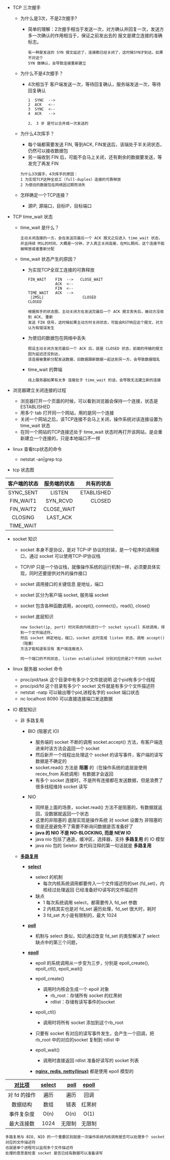 - TCP 三次握手

    - 为什么是3次，不是2次握手?
    
        * 简单的理解：2次握手相当于发送一次，对方确认并回复一次，发送方多一次确认的作用相当于，保证之前发出去的
        报文是建立连接的准确标志。
            ```
            有一种是发送的 SYN 报文延迟了，连接都已经关闭了，这时候SYN才到达，如果不对这个
            SYN 做确认，会导致连接重新建立
            ```
    
    - 为什么不是4次握手？
        * 4次相当于 客户端发送一次，等待回复确认，服务端发送一次，等待回复确认
            ```
            1  SYNC  -->
            2  ACK   <--
            3  SYNC  <--
            4  ACK   -->
            
            2， 3 步 是可以合并成一次发送的
            ```
        
    - 为什么4次挥手？
        * 每个端都需要发送 FIN, 等到ACK, FIN发送后，该端处于半关闭状态，仍然可以接收数据包
        * 另一端收到 FIN 后，可能不会马上关闭，还有剩余的数据要发送，等发完了再发 FIN
    
        ```
        为什么3次握手，4次挥手的原因：
        1 为实现TCP这种全双工（full-duplex）连接的可靠释放
        2 为使旧的数据包在网络因过期而消失
        ```
    
    - 怎样确定一个TCP连接？
        * 源IP, 源端口，目标IP，目标端口

- TCP time_wait 状态

    * time_wait 是什么？
      ```
      主动关闭连接的一方，会在发送完最后一个 ACK 报文之后进入 time_wait 状态，
      并且持续 MSL的时间，大概是一分钟，才入真正关闭连接，在MSL期间，这个连接不能被释放或者重新分配
      ```
    * time_wait 状态产生的原因？
    
        * 为实现TCP全双工连接的可靠释放
            ```
            FIN_WAIT    FIN  -->   CLOSE_WAIT
                        ACK  <--
                        FIN  <--
            TIME_WAIT   ACK  -->
             |2MSL|                 CLOSED
            CLOSED
            
            根据挥手的状态图，主动关闭方在发送完最后一个 ACK 报文丢失后，被动方没收到 ACK, 重新
            发送 FIN 信号，这时候如果主动方时关闭状态，可能会RST响应这个报文，对方认为有错误发生
            ```
        * 为使旧的数据包在网络中丢失
            ```
            假设主动关闭方发完最后一个 ACK 后，就是 CLOSED 状态，前面的传输的报文因为延迟还没到达，
            该连接被重新分配发送数据，旧数据跟新数据一起达到另一方，会导致数据错乱
            ```
        * time_wait 的弊端
            ```
            线上服务器如果有太多 连接处于 time_wait 的话，会导致无法建立新的连接
            ```


- 浏览器建立关闭连接的过程
    
    * 浏览器打开一个页面的时候，可以看到浏览器会保持一个连接，状态是 ESTABLISHED
    * 用多个 tab 打开同一个网站，用的是同一个连接
    * 关闭一个网站之后，该TCP连接不会马上关闭，操作系统对该连接设置为 time_wait 状态
    * 在同一个网站的TCP连接还处于 time_wait 状态时再打开该网站，是会重新建立一个连接的，只是本地端口不一样

- linux 查看tcp状态的命令
    * netstat -an|grep tcp
    
- tcp 状态图

| 客户端的状态 | 服务端的状态 | 共有的状态 |
|:-----------:|:---------------:|--------:|
| SYNC_SENT | LISTEN | ETABLISHED |
| FIN_WAIT1 | SYN_RCVD | CLOSED |
| FIN_WAIT2 | CLOSE_WAIT |
| CLOSING | LAST_ACK |
| TIME_WAIT |  |

- socket 知识
    * socket 本身不是协议，是对 TCP-IP 协议的封装，是一个程序的调用接口，通过 socket 可以使用TCP-IP协议栈
    * TCP/IP 只是一个协议栈，就像操作系统的运行机制一样，必须要具体实现，同时还要提供对外的操作接口
    * socket 调用接口的关键信息 是地址，端口
    * socket 区分为客户端 socket, 服务端 socket
    * socket 包含各种函数调用，accept(), connect()，read(), close()
    
    * socket 底层知识
        ```
        new Socket(ip, port) 时对系统内核进行一个 socket syscall 系统调用，得到一个文件描述符，
        然后 socket 绑定地址，端口，socket 此时变成 listen 状态，调用 accept() （阻塞）
        方法才能知道有没有 客户端连接进入
        
        同一个端口的不同状态, listen established 分别对应的是2个不同的 socket
        ```
- linux 服务器 socket 命令
    * proc/pid/task  这个目录中有多少个文件就说明 这个pid有多少个线程
    * proc/pid/fd    这个目录有多少个 socket 文件就是有多少个文件描述符
    * netstat -natp  可以输出哪个pid,进程名字的 socket 端口状态
    * nc localhost 8090 可以直接连接端口发送数据

- IO 模型知识

    * 非 多路复用
        * BIO (阻塞式 IO)
            - 服务端的 socket 不断的调用 socket.accept() 方法，有客户端连进来时该方法会返回一个 socket
            - 然后新开一个线程出处理这个 socket 的读写事件，客户端的读写数据是不确定的
            - socket.read() 方法是 **阻塞** 的（在操作系统的底层是使用 recev_from 系统调用）有数据才会返回
            - 有多个 socket 连接时，不是所有连接都在发送数据，但是浪费了很多线程维持 socket 读写
        
        * NIO
            - 同样是上面的场景，socket.read() 方法不是阻塞的，有数据就返回，没数据就返回一个状态
            - 这里的非阻塞的 底层实现是操作系统 对 socket 设置为 非阻塞的
            - 但是还是避免不了需要不断询问数据是否准备好了
            - **java 的 NIO 不是 NO-BLOCKING, 而是 NEW IO**
            - java nio 包括了通道，缓冲区，选择器，支持 **多路复用** 的 IO 模型
            - java nio 包的 Seletor 类代码注释的第一句话就是 **多路复用**
        
    * **[多路复用](#)**
        
        - **[select](#)**
            - select 的机制
                * 每次内核系统调用都要传入一个文件描述符的set (fd_set)，内核经过处理返回
                    已经准备好IO读写的文件描述符
            - 缺点
                * 1 每次系统调用 select，都需要传入 fd_set 参数
                * 2 内核其实也是对 fd_set 遍历处理，fd_set 很大时，耗时
                * 3 fd_set 大小是有限制的，最大 1024
        - **[poll](#)**
            - 机制与 select 类似，知识通过改变 fd_set 的类型解决了 select 缺点中的第三个问题，
        
        - **[epoll](#)**
            - epoll 的系统调用从一步变为三步，分别是 epoll_create(), epoll_ctl(), epoll_wait()
            - epoll_create() 
                - 调用时内核会生成一个 epoll 对象
                    - rb_root：存储所有 socket 的红黑树 
                    - rdlist：存储有读写事件的socket
            - epoll_ctl() 
                - 调用时将所有 socket 添加到这个rb_root
            - 只要有 socket 有对应的读写事件发生，会产生一个回调，把 rb_root 中的对应的socket 复制到 rdlist 中
            - epoll_wait()
                - 调用时直接返回 rdlist 准备好读写的 socket 列表
                
            - **[nginx, redis, netty(linux)](#epoll)** 都是使用 epoll 模型的
    

| **[对比项](#对比项)** | **[select](#select)** | **[poll](#poll)** | **[epoll](#epoll)** |
|:-----------:|:---------------:|----:|:---:|
| 对 fd 的操作 | 遍历 | 遍历| 回调 |
| 数据结构 | 数组 | 链表 | 红黑树 |
| 事件复杂度 | O(n) | O(n) | O(1) |
| 最大连接数 | 1024 | 无限制 | 无限制 |


```
多路复用与 BIO, NIO 的一个重要区别就是一次操作系统内核调用是否可以处理多个 socket 对应的文件描述符
也就是单个进程可以监视多个文件描述符
处理的意思是检查 socket 是否已经有数据可以准备读写
``` 
